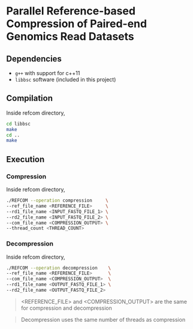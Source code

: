 Parallel Reference-based Compression of Paired-end Genomics Read Datasets
=========================================================================

## Dependencies

- `g++` with support for c++11
- `libbsc` software (included in this project)

## Compilation

Inside refcom directory,

```sh
cd libbsc
make
cd ..
make
```

## Execution

### Compression 

Inside refcom directory,

```sh
./REFCOM --operation compression     \
--ref_file_name <REFERENCE_FILE>     \
--rd1_file_name <INPUT_FASTQ_FILE_1> \
--rd2_file_name <INPUT_FASTQ_FILE_2> \
--com_file_name <COMPRESSION_OUTPUT> \
--thread_count <THREAD_COUNT>
```

### Decompression 

Inside refcom directory,

```sh
./REFCOM --operation decompression    \
--ref_file_name <REFERENCE_FILE>      \
--com_file_name <COMPRESSION_OUTPUT>  \
--rd1_file_name <OUTPUT_FASTQ_FILE_1> \
--rd2_file_name <OUTPUT_FASTQ_FILE_2>
```

> <REFERENCE_FILE\> and <COMPRESSION_OUTPUT\> are the same for compression and decompression

> Decompression uses the same number of threads as compression
